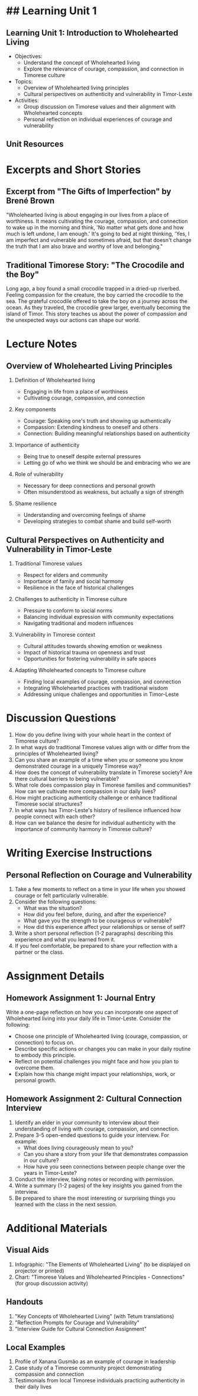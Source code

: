 # ## Learning Unit 1

## Learning Unit 1: Introduction to Wholehearted Living
- Objectives:
  * Understand the concept of Wholehearted living
  * Explore the relevance of courage, compassion, and connection in Timorese culture
- Topics:
  * Overview of Wholehearted living principles
  * Cultural perspectives on authenticity and vulnerability in Timor-Leste
- Activities:
  * Group discussion on Timorese values and their alignment with Wholehearted concepts
  * Personal reflection on individual experiences of courage and vulnerability

## Unit Resources

# Excerpts and Short Stories

## Excerpt from "The Gifts of Imperfection" by Brené Brown

"Wholehearted living is about engaging in our lives from a place of worthiness. It means cultivating the courage, compassion, and connection to wake up in the morning and think, 'No matter what gets done and how much is left undone, I am enough.' It's going to bed at night thinking, 'Yes, I am imperfect and vulnerable and sometimes afraid, but that doesn't change the truth that I am also brave and worthy of love and belonging."

## Traditional Timorese Story: "The Crocodile and the Boy"

Long ago, a boy found a small crocodile trapped in a dried-up riverbed. Feeling compassion for the creature, the boy carried the crocodile to the sea. The grateful crocodile offered to take the boy on a journey across the ocean. As they traveled, the crocodile grew larger, eventually becoming the island of Timor. This story teaches us about the power of compassion and the unexpected ways our actions can shape our world.

# Lecture Notes

## Overview of Wholehearted Living Principles

1. Definition of Wholehearted living
   - Engaging in life from a place of worthiness
   - Cultivating courage, compassion, and connection

2. Key components
   - Courage: Speaking one's truth and showing up authentically
   - Compassion: Extending kindness to oneself and others
   - Connection: Building meaningful relationships based on authenticity

3. Importance of authenticity
   - Being true to oneself despite external pressures
   - Letting go of who we think we should be and embracing who we are

4. Role of vulnerability
   - Necessary for deep connections and personal growth
   - Often misunderstood as weakness, but actually a sign of strength

5. Shame resilience
   - Understanding and overcoming feelings of shame
   - Developing strategies to combat shame and build self-worth

## Cultural Perspectives on Authenticity and Vulnerability in Timor-Leste

1. Traditional Timorese values
   - Respect for elders and community
   - Importance of family and social harmony
   - Resilience in the face of historical challenges

2. Challenges to authenticity in Timorese culture
   - Pressure to conform to social norms
   - Balancing individual expression with community expectations
   - Navigating traditional and modern influences

3. Vulnerability in Timorese context
   - Cultural attitudes towards showing emotion or weakness
   - Impact of historical trauma on openness and trust
   - Opportunities for fostering vulnerability in safe spaces

4. Adapting Wholehearted concepts to Timorese culture
   - Finding local examples of courage, compassion, and connection
   - Integrating Wholehearted practices with traditional wisdom
   - Addressing unique challenges and opportunities in Timor-Leste

# Discussion Questions

1. How do you define living with your whole heart in the context of Timorese culture?
2. In what ways do traditional Timorese values align with or differ from the principles of Wholehearted living?
3. Can you share an example of a time when you or someone you know demonstrated courage in a uniquely Timorese way?
4. How does the concept of vulnerability translate in Timorese society? Are there cultural barriers to being vulnerable?
5. What role does compassion play in Timorese families and communities? How can we cultivate more compassion in our daily lives?
6. How might practicing authenticity challenge or enhance traditional Timorese social structures?
7. In what ways has Timor-Leste's history of resilience influenced how people connect with each other?
8. How can we balance the desire for individual authenticity with the importance of community harmony in Timorese culture?

# Writing Exercise Instructions

## Personal Reflection on Courage and Vulnerability

1. Take a few moments to reflect on a time in your life when you showed courage or felt particularly vulnerable.
2. Consider the following questions:
   - What was the situation?
   - How did you feel before, during, and after the experience?
   - What gave you the strength to be courageous or vulnerable?
   - How did this experience affect your relationships or sense of self?
3. Write a short personal reflection (1-2 paragraphs) describing this experience and what you learned from it.
4. If you feel comfortable, be prepared to share your reflection with a partner or the class.

# Assignment Details

## Homework Assignment 1: Journal Entry

Write a one-page reflection on how you can incorporate one aspect of Wholehearted living into your daily life in Timor-Leste. Consider the following:

- Choose one principle of Wholehearted living (courage, compassion, or connection) to focus on.
- Describe specific actions or changes you can make in your daily routine to embody this principle.
- Reflect on potential challenges you might face and how you plan to overcome them.
- Explain how this change might impact your relationships, work, or personal growth.

## Homework Assignment 2: Cultural Connection Interview

1. Identify an elder in your community to interview about their understanding of living with courage, compassion, and connection.
2. Prepare 3-5 open-ended questions to guide your interview. For example:
   - What does living courageously mean to you?
   - Can you share a story from your life that demonstrates compassion in our culture?
   - How have you seen connections between people change over the years in Timor-Leste?
3. Conduct the interview, taking notes or recording with permission.
4. Write a summary (1-2 pages) of the key insights you gained from the interview.
5. Be prepared to share the most interesting or surprising things you learned with the class in the next session.

# Additional Materials

## Visual Aids

1. Infographic: "The Elements of Wholehearted Living" (to be displayed on projector or printed)
2. Chart: "Timorese Values and Wholehearted Principles - Connections" (for group discussion activity)

## Handouts

1. "Key Concepts of Wholehearted Living" (with Tetum translations)
2. "Reflection Prompts for Courage and Vulnerability"
3. "Interview Guide for Cultural Connection Assignment"

## Local Examples

1. Profile of Xanana Gusmão as an example of courage in leadership
2. Case study of a Timorese community project demonstrating compassion and connection
3. Testimonials from local Timorese individuals practicing authenticity in their daily lives